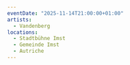 ```yaml
---
eventDate: "2025-11-14T21:00:00+01:00"
artists:
  - Vandenberg
locations:
  - Stadtbühne Imst
  - Gemeinde Imst
  - Autriche
---
```

